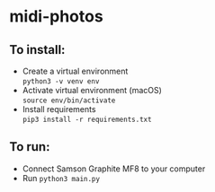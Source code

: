 # midi-photos

## To install:
- Create a virtual environment  
```python3 -v venv env```
- Activate virtual environment (macOS)  
```source env/bin/activate```
- Install requirements  
```pip3 install -r requirements.txt```

## To run:
- Connect Samson Graphite MF8 to your computer  
- Run
```python3 main.py```
